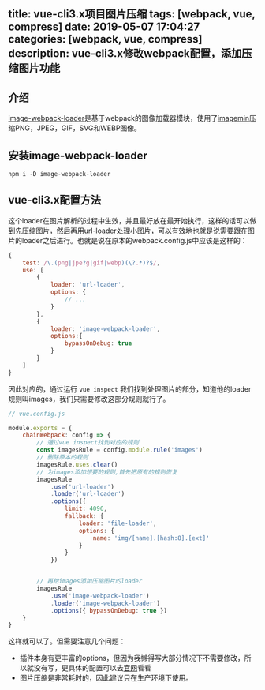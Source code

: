 title: vue-cli3.x项目图片压缩
tags: [webpack, vue, compress]
date: 2019-05-07 17:04:27
categories: [webpack, vue, compress]
description: vue-cli3.x修改webpack配置，添加压缩图片功能
---
## 介绍
[image-webpack-loader](https://www.npmjs.com/package/image-webpack-loader)是基于webpack的图像加载器模块，使用了[imagemin](https://github.com/kevva/imagemin)压缩PNG，JPEG，GIF，SVG和WEBP图像。
## 安装image-webpack-loader
```npm
npm i -D image-webpack-loader
```
## vue-cli3.x配置方法
这个loader在图片解析的过程中生效，并且最好放在最开始执行，这样的话可以做到先压缩图片，然后再用url-loader处理小图片，可以有效地也就是说需要跟在图片的loader之后进行。也就是说在原本的webpack.config.js中应该是这样的：
```js
{
	test: /\.(png|jpe?g|gif|webp)(\?.*)?$/,
	use: [
		{
			loader: 'url-loader',
			options: {
				// ...
			}
		},
		{
			loader: 'image-webpack-loader',
			options:{
				bypassOnDebug: true
			}
		}
	]
}
```
因此对应的，通过运行 `vue inspect` 我们找到处理图片的部分，知道他的loader规则叫images，我们只需要修改这部分规则就行了。
```js
// vue.config.js

module.exports = {
	chainWebpack: config => {
		// 通过vue inspect找到对应的规则
		const imagesRule = config.module.rule('images')
		// 删除原本的规则
		imagesRule.uses.clear()
		// 为images添加想要的规则,首先把原有的规则恢复
		imagesRule
			.use('url-loader')
			.loader('url-loader')
			.options({
				limit: 4096,
  				fallback: {
    				loader: 'file-loader',
    				options: {
      					name: 'img/[name].[hash:8].[ext]'
    				}
  				}
			})


		// 再给images添加压缩图片的loader
		imagesRule
  			.use('image-webpack-loader')
  			.loader('image-webpack-loader')
  			.options({ bypassOnDebug: true })
	}
}
```
这样就可以了。但需要注意几个问题：
+ 插件本身有更丰富的options，但因为~~我懒得写~~大部分情况下不需要修改，所以就没有写，更具体的配置可以去[官网](https://github.com/tcoopman/image-webpack-loader#readme)看看
+ 图片压缩是非常耗时的，因此建议只在生产环境下使用。